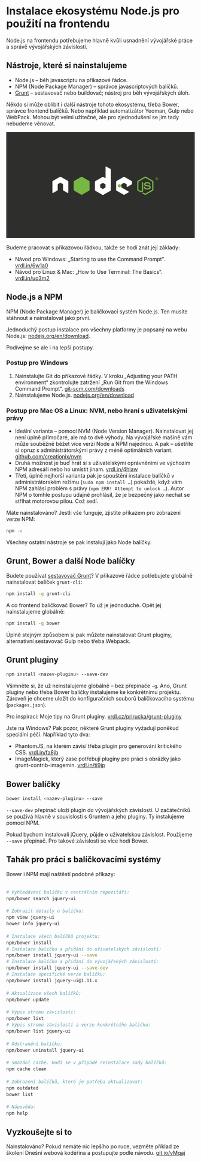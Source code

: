 # Instalace ekosystému Node.js pro použití na frontendu

Node.js na frontendu potřebujeme hlavně kvůli usnadnění vývojářské práce a správě vývojářských závislostí.

## Nástroje, které si nainstalujeme

- Node.js – běh javascriptu na příkazové řádce.
- NPM (Node Package Manager)  – správce javascriptových balíčků.
- [Grunt](grunt.md) – sestavovač nebo buildovač; nástroj pro běh vývojářských úloh.

Někdo si může oblíbit i další nástroje tohoto ekosystému, třeba Bower, správce frontend balíčků. Nebo například automatizátor Yeoman, Gulp nebo WebPack. Mohou být velmi užitečné, ale pro zjednodušení se jim tady nebudeme věnovat.

![Node.js](dist/images/original/node-js.svg)

Budeme pracovat s příkazovou řádkou, takže se hodí znát její základy: 

- Návod pro Windows: „Starting to use the Command Prompt“. [vrdl.in/6w1a0](http://dosprompt.info/basics.asp)
- Návod pro Linux &amp; Mac: „How to Use Terminal: The Basics“. [vrdl.in/uo3m2](http://mac.appstorm.net/how-to/utilities-how-to/how-to-use-terminal-the-basics/)

## Node.js a NPM

NPM (Node Package Manager) je balíčkovací systém Node.js. Ten musíte stáhnout a nainstalovat jako první. 

Jednoduchý postup instalace pro všechny platformy je popsaný na webu Node.js: [nodejs.org/en/download](https://nodejs.org/en/download/). 

Podívejme se ale i na lepší postupy.

### Postup pro Windows

1. Nainstalujte Git do příkazové řádky. V kroku „Adjusting your PATH environment“ zkontrolujte zatržení „Run Git from the Windows Command Prompt“. [git-scm.com/downloads](http://git-scm.com/downloads)
2. Nainstalujeme Node.js. [nodejs.org/en/download](https://nodejs.org/en/download/)

### Postup pro Mac OS a Linux: NVM, nebo hraní s uživatelskými právy 

- Ideální varianta – pomocí NVM (Node Version Manager). Nainstalovat jej není úplně přímočaré, ale má to dvě výhody. Na vývojářské mašině vám může souběžně běžet více verzí Node a NPM najednou. A pak – ušetříte si opruz s administrátorskými právy z méně optimálních variant. [github.com/creationix/nvm](https://github.com/creationix/nvm)
- Druhá možnost je buď hrát si s uživatelskými oprávněními ve výchozím NPM adresáři nebo ho umístit jinam. [vrdl.in/4hlaw](https://docs.npmjs.com/getting-started/fixing-npm-permissions)
- Třetí, úplně nejhorší varianta pak je spouštění instalace balíčků v administrátorském režimu (`sudo npm install …`) pokaždé, když vám NPM zahlásí problém s právy (`npm ERR! Attempt to unlock …`). Autor NPM o tomhle postupu údajně prohlásil, že je bezpečný jako nechat se stříhat motorovou pilou. Což sedí.

Máte nainstalováno? Jestli vše funguje, zjistíte příkazem pro zobrazení verze NPM:

```bash
npm -v
```

Všechny ostatní nástroje se pak instalují jako Node balíčky.

## Grunt, Bower a další Node balíčky

Budete používat [sestavovač Grunt](grunt.md)? V příkazové řádce potřebujete globálně nainstalovat balíček `grunt-cli`:

```bash
npm install -g grunt-cli
```

A co frontend balíčkovač Bower? To už je jednoduché. Opět jej nainstalujeme globálně:

```bash
npm install -g bower
```

Úplně stejným způsobem si pak můžete nainstalovat Grunt pluginy, alternativní sestavovač Gulp nebo třeba Webpack.

## Grunt pluginy

```bash
npm install <nazev-pluginu> --save-dev
```

Všimněte si, že už neinstalujeme globálně – bez přepínače `-g`. Ano, Grunt pluginy nebo třeba Bower balíčky instalujeme ke konkrétnímu projektu. Zároveň je chceme uložit do konfiguračních souborů balíčkovacího systému (`packages.json`).

Pro inspiraci: Moje tipy na Grunt pluginy. [vrdl.cz/prirucka/grunt-pluginy](http://www.vzhurudolu.cz/prirucka/grunt-pluginy) 

Jste na Windows? Pak pozor, některé Grunt pluginy vyžadují poněkud speciální péči. Například tyto dva:

- PhantomJS, na kterém závisí třeba plugin pro generování kritického CSS. [vrdl.in/fa8jb](http://attester.ariatemplates.com/usage/phantom.html)
- ImageMagick, který zase potřebují pluginy pro práci s obrázky jako grunt-contrib-imagemin. [vrdl.in/ti9jp](http://www.imagemagick.org/script/binary-releases.php)


## Bower balíčky

```bash
bower install <nazev-pluginu> --save
```

`--save-dev` přepínač uloží plugin do vývojářských závislostí. U začátečníků se používá hlavně v souvislosti s Gruntem a jeho pluginy. Ty instalujeme pomocí NPM.

Pokud bychom instalovali jQuery, půjde o uživatelskou závislost. Použijeme `--save` přepínač. Pro takové závislosti se více hodí Bower.

## Tahák pro práci s balíčkovacími systémy

Bower i NPM mají naštěstí podobné příkazy:

```bash

# Vyhledávání balíčku v centrálním repozitáři:
npm/bower search jquery-ui

# Zobrazit detaily o balíčku:
npm view jquery-ui
bower info jquery-ui

# Instalace všech balíčků projektu:
npm/bower install
# Instalace balíčku a přidání do uživatelských závislostí:
npm/bower install jquery-ui --save
# Instalace balíčku a přidání do vývojářských závislostí:
npm/bower install jquery-ui --save-dev
# Instalace specifické verze balíčku:
npm/bower install jquery-ui@1.11.x

# Aktualizace všech balíčků:
npm/bower update

# Výpis stromu závislostí:
npm/bower list
# Výpis stromu závislostí a verze konkrétního balíčku:
npm/bower list jquery-ui

# Odstranění balíčku:
npm/bower uninstall jquery-ui

# Smazání cache. Hodí se v případě reinstalace sady balíčků:
npm cache clean

# Zobrazení balíčků, které je potřeba aktualizovat:
npm outdated
bower list

# Nápověda:
npm help

```

## Vyzkoušejte si to

Nainstalováno? Pokud nemáte nic lepšího po ruce, vezměte příklad ze školení Dnešní webová kodéřina a postupujte podle návodu. [git.io/vMqaj](https://github.com/machal/polaroid-example#instalace-projektu)

